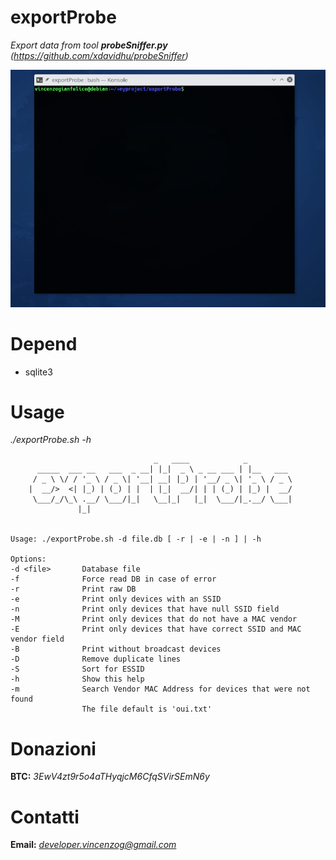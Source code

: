 # exportProbe
*Export data from tool **probeSniffer.py** (https://github.com/xdavidhu/probeSniffer)*

<p align="center">
<img src="img/example.gif">
</p>

# Depend

- sqlite3

# Usage

*./exportProbe.sh -h*

```
                                _   ____            _          
      _____  ___ __   ___  _ __| |_|  _ \ _ __ ___ | |__   ___ 
     / _ \ \/ / '_ \ / _ \| '__| __| |_) | '__/ _ \| '_ \ / _ \
    |  __/>  <| |_) | (_) | |  | |_|  __/| | | (_) | |_) |  __/
     \___/_/\_\ .__/ \___/|_|   \__|_|   |_|  \___/|_.__/ \___|
               |_|


Usage: ./exportProbe.sh -d file.db [ -r | -e | -n ] | -h

Options:
-d <file>       Database file
-f              Force read DB in case of error
-r              Print raw DB
-e              Print only devices with an SSID
-n              Print only devices that have null SSID field
-M              Print only devices that do not have a MAC vendor
-E              Print only devices that have correct SSID and MAC vendor field
-B              Print without broadcast devices
-D              Remove duplicate lines
-S              Sort for ESSID
-h              Show this help
-m              Search Vendor MAC Address for devices that were not found
                The file default is 'oui.txt'
```

# Donazioni

**BTC:** *3EwV4zt9r5o4aTHyqjcM6CfqSVirSEmN6y*

# Contatti

**Email:** *developer.vincenzog@gmail.com*
